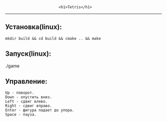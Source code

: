 							<h1>Tetris</h1>
------------
Установка(linux):
------------
	mkdir build && cd build && cmake .. && make
Запуск(linux):
------------
./game

Управление:
------------
	Up - поворот.
	Down - опустить вниз.
	Left - сдвиг влево.
	Right - сдвиг вправо.
	Enter - фигура падает до упора.
	Space - пауза.